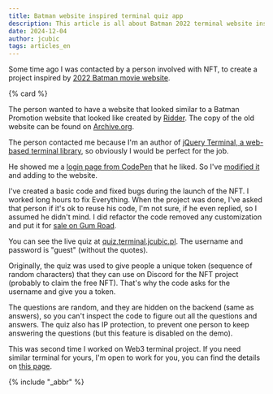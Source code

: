 ```yaml
---
title: Batman website inspired terminal quiz app
description: This article is all about Batman 2022 terminal website inspired quiz app, that you can use for your project
date: 2024-12-04
author: jcubic
tags: articles_en
---
```


Some time ago I was contacted by a person involved with NFT, to create a project inspired by [2022
Batman movie website](https://www.firstshowing.net/2021/there-is-a-new-viral-marketing-website-for-the-batman-to-follow/).

<!-- more -->
{% card %}

The person wanted to have a website that looked similar to a Batman Promotion website that looked
like created by [Ridder](https://en.wikipedia.org/wiki/Riddler). The copy of the old website can be
found on [Archive.org](https://web.archive.org/web/20220202181146/https://www.rataalada.com/).

The person contacted me because I'm an author of [jQuery Terminal, a web-based terminal
library](https://terminal.jcubic.pl/), so obviously I would be perfect for the job.

He showed me a [login page from CodePen](https://codepen.io/remsrob/pen/ZRyqNx) that he liked.
So I've [modified it](https://codepen.io/jcubic/pen/xxYBWqr) and adding to the website.

I've created a basic code and fixed bugs during the launch of the NFT. I worked long hours to fix
Everything.  When the project was done, I've asked that person if it's ok to reuse his code, I'm not
sure, if he even replied, so I assumed he didn't mind. I did refactor the code removed any
customization and put it for [sale on
Gum Road](https://jcubic.gumroad.com/l/vintage-web-terminal-quiz-application).

You can see the live quiz at [quiz.terminal.jcubic.pl](https://quiz.terminal.jcubic.pl/). The
username and password is "guest" (without the quotes).

Originally, the quiz was used to give people a unique token (sequence of random characters) that
they can use on Discord for the NFT project (probably to claim the free NFT). That's why the code
asks for the username and give you a token.

The questions are random, and they are hidden on the backend (same as answers), so you can't inspect
the code to figure out all the questions and answers. The quiz also has IP protection, to prevent
one person to keep answering the questions (but this feature is disabled on the demo).

This was second time I worked on Web3 terminal project. If you need similar terminal for yours,
I'm open to work for you, you can find the details on [this page](https://support.jcubic.pl/).

{% include "_abbr" %}
